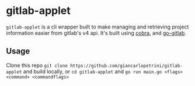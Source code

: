 # gitlab-applet

`gitlab-applet` is a cli wrapper built to make managing and retrieving project information easier from gitlab's v4 api. It's built using [cobra](https://github.com/spf13/cobra), and [go-gitlab](https://github.com/xanzy/go-gitlab).

## Usage
Clone this repo `git clone https://github.com/giancarlopetrini/gitlab-applet` and build locally, or `cd gitlab-applet` and `go run main.go <flags> <command> <commandflags>`